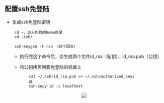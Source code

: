 ## 配置ssh免登陆

* 生成ssh免登陆密钥


       cd ~，进入到我的home目录
       cd .ssh/

       ssh-keygen -t rsa （四个回车）
    

  * 执行完这个命令后，会生成两个文件id_rsa（私钥）、id_rsa.pub（公钥）
  * 将公钥拷贝到要免登陆的机器上
  
            cat ~/.ssh/id_rsa.pub >> ~/.ssh/authorized_keys
            或
            ssh-copy-id -i localhost 
<div align="center"><img src="https://github.com/sunnyandgood/BigBata/blob/master/hadoop2.2.0%E4%BC%AA%E5%88%86%E5%B8%83%E5%BC%8F%E6%90%AD%E5%BB%BA/img/ssh%E5%85%8D%E7%99%BB%E9%99%86%E5%8E%9F%E7%90%86.png"/></div>
